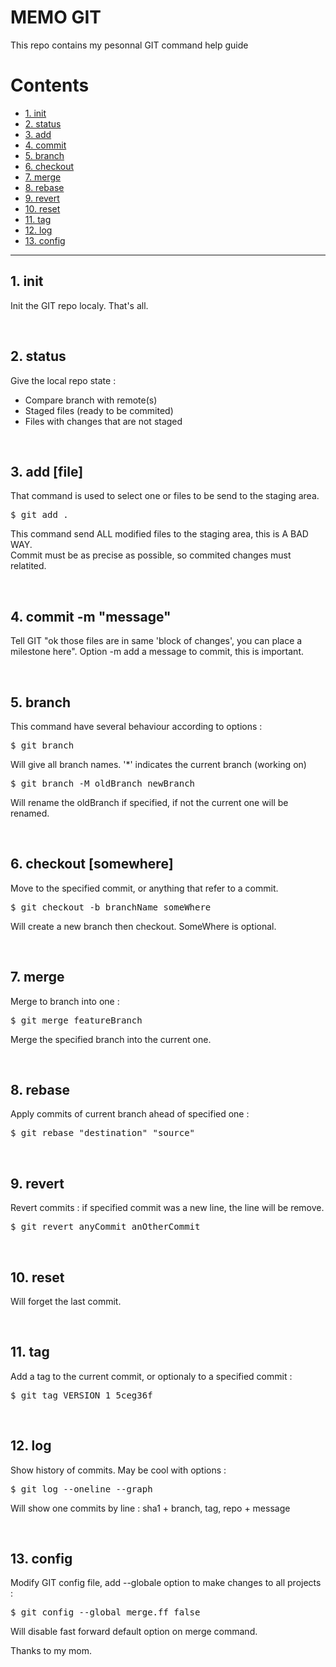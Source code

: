 # MEMO GIT

This repo contains my pesonnal GIT command help guide



Contents
========

 * [1. init](#init)
 * [2. status](#status)
 * [3. add](#add)
 * [4. commit](#commit)
 * [5. branch](#branch)
 * [6. checkout](#checkout)
 * [7. merge](#merge)
 * [8. rebase](#rebase)
 * [9. revert](#revert)
 * [10. reset](#reset)
 * [11. tag](#tag)
 * [12. log](#log)
 * [13. config](#config)


------------

<a name="init"></a>
## 1. init

Init the GIT repo localy. That's all.


<br />


<a name="status"></a>
## 2. status

Give the local repo state :
- Compare branch with remote(s)
- Staged files (ready to be commited)
- Files with changes that are not staged


<br />


<a name="add"></a>
## 3. add [file]

That command is used to select one or files to be send to the staging area.
<pre>
$ git add . 
</pre>
This command send ALL modified files to the staging area, this is A BAD WAY.
<br />
Commit must be as precise as possible, so commited changes must relatited.


<br />


<a name="commit"></a>
## 4. commit -m "message"

Tell GIT "ok those files are in same 'block of changes', you can place a milestone here".
Option -m add a message to commit, this is important.


<br />


<a name="branch"></a>
## 5. branch

This command have several behaviour according to options :
<pre>
$ git branch
</pre>
Will give all branch names. '\*' indicates the current branch (working on)
<br />
<pre>
$ git branch -M oldBranch newBranch
</pre>
Will rename the oldBranch if specified, if not the current one will be renamed.


<br />


<a name="checkout"></a>
## 6. checkout [somewhere]

Move to the specified commit, or anything that refer to a commit.
<pre>
$ git checkout -b branchName someWhere
</pre>
Will create a new branch then checkout. SomeWhere is optional.

<br />


<a name="merge"></a>
## 7. merge

Merge to branch into one :
<pre>
$ git merge featureBranch
</pre>
Merge the specified branch into the current one.


<br />


<a name="rebase"></a>
## 8. rebase

Apply commits of current branch ahead of specified one :
<pre>
$ git rebase "destination" "source"
</pre>


<br />


<a name="revert"></a>
## 9. revert

Revert commits : if specified commit was a new line, the line will be remove.
<pre>
$ git revert anyCommit anOtherCommit
</pre>


<br />


<a name="reset"></a>
## 10. reset

Will forget the last commit.


<br />


<a name="tag"></a>
## 11. tag

Add a tag to the current commit, or optionaly to a specified commit :
<pre>
$ git tag VERSION_1 5ceg36f
</pre>


<br />


<a name="log"></a>
## 12. log

Show history of commits. May be cool with options :
<pre>
$ git log --oneline --graph
</pre>
Will show one commits by line : sha1 + branch, tag, repo + message


<br />


<a name="config"></a>
## 13. config

Modify GIT config file, add --globale option to make changes to all projects :
<pre>
$ git config --global merge.ff false
</pre>
Will disable fast forward default option on merge command.






Thanks to my mom.
